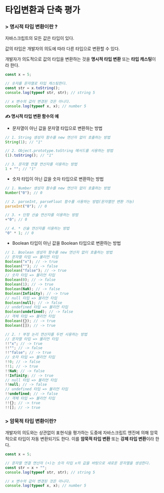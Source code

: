 # 타입변환과 단축 평가

### > 명시적 타입 변환이란 ?

자바스크립트의 모든 값은 타입이 있다.

값의 타입은 개발자의 의도에 따라 다른 타입으로 변환할 수 있다.

개발자가 의도적으로 값의 타입을 변환하는 것을 **명시적 타입 변환** 또는 **타입 캐스팅**이라 한다.

```jsx
const x = 5;

// 숫자를 문자열로 타입 캐스팅한다.
const str = x.toString();
console.log(typeof str, str); // string 5

// x 변수의 값이 변경된 것은 아니다.
console.log(typeof x, x); // number 5
```

**✍️ 명시적 타입 변환 함수의 예**

- 문자열이 아닌 값을 문자열 타입으로 변환하는 방법

```jsx
// 1. String 생성자 함수를 new 연산자 없이 호출하는 방법
String(1); // "1"

// 2. Object.prototype.toString 메서드를 사용하는 방법
(1).toString(); // "1"

// 3. 문자열 연결 연산자를 이용하는 방법
1 + ""; // "1"
```

- 숫자 타입이 아닌 값을 숫자 타입으로 변환하는 방법

```jsx
// 1. Number 생성자 함수를 new 연산자 없이 호출하는 방법
Number("0"); // 0

// 2. parseInt, parseFloat 함수를 사용하는 방법(문자열만 변환 가능)
parseInt("0"); // 0 

// 3. + 단항 산술 연산자를 이용하는 방법
+"0"; // 0

// 4. * 산술 연산자를 이용하는 방법
"0" * 1; // 0
```

- Boolean 타입이 아닌 값을 Boolean 타입으로 변환하는 방법

```jsx
// 1. Boolean 생성자 함수를 new 연산자 없이 호출하는 방법
// 문자열 타입 => 불리언 타입
Boolean("x"); // -> true
Boolean(""); // -> false
Boolean("false"); // -> true
// 숫자 타입 => 불리언 타입
Boolean(0); // -> false
Boolean(1); // -> true
Boolean(NaN); // -> false
Boolean(Infinity); // -> true
// null 타입 => 불리언 타입
Boolean(null); // -> false
// undefined 타입 => 불리언 타입
Boolean(undefined); // -> false
// 객체 타입 => 불리언 타입
Boolean({}); // -> true
Boolean([]); // -> true

// 2. ! 부정 논리 연산자를 두번 사용하는 방법
// 문자열 타입 => 불리언 타입
!!"x"; // -> true
!!""; // -> false
!!"false"; // -> true
// 숫자 타입 => 불리언 타입
!!0; // -> false
!!1; // -> true
!!NaN; // -> false
!!Infinity; // -> true
// null 타입 => 불리언 타입
!!null; // -> false
// undefined 타입 => 불리언 타입
!!undefined; // -> false
// 객체 타입 => 불리언 타입
!!{}; // -> true
!![]; // -> true
```

### > 암묵적 타입 변환이란?

개발자의 의도와는 상관없이 표현식을 평가하는 도중에 자바스크립트 엔진에 의해 암묵적으로 타입이 자동 변환되기도 한다. 이를 **암묵적 타입 변환** 또는 **강제 타입 변환**이라 한다.

```jsx
const x = 5;

// 문자열 연결 연산자 (+)는 숫자 타입 x의 값을 바탕으로 새로운 문자열을 생성한다.
const str = x + "";
console.log(typeof str, str); // string 5

// x 변수의 값이 변경된 것은 아니다.
console.log(typeof x, x); // number 5
```